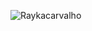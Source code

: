 ![Raykacarvalho](https://github.com/RaykaCarvalho/Meu-site/assets/166849999/3f50d485-a020-4cda-a615-22492074dba3)
